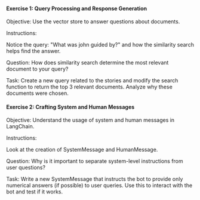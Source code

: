 #### Exercise 1: Query Processing and Response Generation
Objective: Use the vector store to answer questions about documents.

Instructions:

Notice the query: "What was john guided by?" and how the similarity search helps find the answer.

Question: How does similarity search determine the most relevant document to your query?

Task: Create a new query related to the stories and modify the search function to return the top 3 relevant documents. Analyze why these documents were chosen.

#### Exercise 2: Crafting System and Human Messages
Objective: Understand the usage of system and human messages in LangChain.

Instructions:

Look at the creation of SystemMessage and HumanMessage.

Question: Why is it important to separate system-level instructions from user questions?

Task: Write a new SystemMessage that instructs the bot to provide only numerical answers (if possible) to user queries. Use this to interact with the bot and test if it works.
